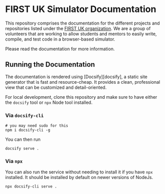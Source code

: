 # FIRST UK Simulator Documentation

This repository comprises the documentation for the different projects and repositories listed 
under the [FIRST UK organization][fruk-org]. We are a group of volunteers that are working to 
allow students and mentors to easily write, compile, and test code in a browser-based simulator.

Please read the documentation for more information.

## Running the Documentation

The documentation is rendered using [Docsify][docsify], a static site generator that is fast and 
resource-cheap. It provides a clean, professional view that can be customized and detail-oriented.

For local development, clone this repository and make sure to have either the `docsify` tool or 
`npx` Node tool installed.

### Via `docsify-cli`

```
# you may need sudo for this
npm i docsify-cli -g
```

You can then run 

```
docsify serve .
```

### Via `npx`

You can also run the service without needing to install it if you have `npx` installed. It should 
be installed by default on newer versions of NodeJs.

```
npx docsify-cli serve .
```

[fruk-org]: https://github.com/FRUK-Simulator